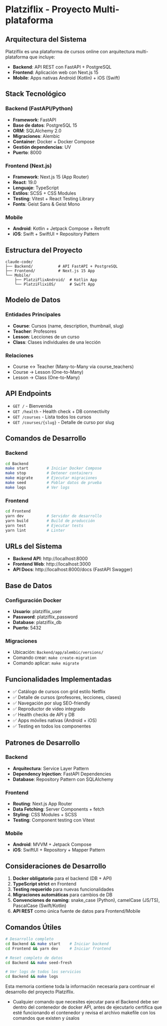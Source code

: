 # Platziflix - Proyecto Multi-plataforma

## Arquitectura del Sistema

Platziflix es una plataforma de cursos online con arquitectura multi-plataforma que incluye:
- **Backend**: API REST con FastAPI + PostgreSQL
- **Frontend**: Aplicación web con Next.js 15
- **Mobile**: Apps nativas Android (Kotlin) + iOS (Swift)

## Stack Tecnológico

### Backend (FastAPI/Python)
- **Framework**: FastAPI
- **Base de datos**: PostgreSQL 15
- **ORM**: SQLAlchemy 2.0
- **Migraciones**: Alembic
- **Container**: Docker + Docker Compose
- **Gestión dependencias**: UV
- **Puerto**: 8000

### Frontend (Next.js)
- **Framework**: Next.js 15 (App Router)
- **React**: 19.0
- **Lenguaje**: TypeScript
- **Estilos**: SCSS + CSS Modules
- **Testing**: Vitest + React Testing Library
- **Fonts**: Geist Sans & Geist Mono

### Mobile
- **Android**: Kotlin + Jetpack Compose + Retrofit
- **iOS**: Swift + SwiftUI + Repository Pattern

## Estructura del Proyecto

```
claude-code/
├── Backend/           # API FastAPI + PostgreSQL
├── Frontend/          # Next.js 15 App
└── Mobile/
    ├── PlatziFlixAndroid/  # Kotlin App
    └── PlatziFlixiOS/      # Swift App
```

## Modelo de Datos

### Entidades Principales
- **Course**: Cursos (name, description, thumbnail, slug)
- **Teacher**: Profesores
- **Lesson**: Lecciones de un curso
- **Class**: Clases individuales de una lección

### Relaciones
- Course ↔ Teacher (Many-to-Many via course_teachers)
- Course → Lesson (One-to-Many)
- Lesson → Class (One-to-Many)

## API Endpoints

- `GET /` - Bienvenida
- `GET /health` - Health check + DB connectivity
- `GET /courses` - Lista todos los cursos
- `GET /courses/{slug}` - Detalle de curso por slug

## Comandos de Desarrollo

### Backend
```bash
cd Backend
make start        # Iniciar Docker Compose
make stop         # Detener containers
make migrate      # Ejecutar migraciones
make seed         # Poblar datos de prueba
make logs         # Ver logs
```

### Frontend
```bash
cd Frontend
yarn dev          # Servidor de desarrollo
yarn build        # Build de producción
yarn test         # Ejecutar tests
yarn lint         # Linter
```

## URLs del Sistema

- **Backend API**: http://localhost:8000
- **Frontend Web**: http://localhost:3000
- **API Docs**: http://localhost:8000/docs (FastAPI Swagger)

## Base de Datos

### Configuración Docker
- **Usuario**: platziflix_user
- **Password**: platziflix_password
- **Database**: platziflix_db
- **Puerto**: 5432

### Migraciones
- Ubicación: `Backend/app/alembic/versions/`
- Comando crear: `make create-migration`
- Comando aplicar: `make migrate`

## Funcionalidades Implementadas

- ✅ Catálogo de cursos con grid estilo Netflix
- ✅ Detalle de cursos (profesores, lecciones, clases)
- ✅ Navegación por slug SEO-friendly
- ✅ Reproductor de video integrado
- ✅ Health checks de API y DB
- ✅ Apps móviles nativas (Android + iOS)
- ✅ Testing en todos los componentes

## Patrones de Desarrollo

### Backend
- **Arquitectura**: Service Layer Pattern
- **Dependency Injection**: FastAPI Dependencies
- **Database**: Repository Pattern con SQLAlchemy

### Frontend
- **Routing**: Next.js App Router
- **Data Fetching**: Server Components + fetch
- **Styling**: CSS Modules + SCSS
- **Testing**: Component testing con Vitest

### Mobile
- **Android**: MVVM + Jetpack Compose
- **iOS**: SwiftUI + Repository + Mapper Pattern

## Consideraciones de Desarrollo

1. **Docker obligatorio** para el backend (DB + API)
2. **TypeScript strict** en Frontend
3. **Testing requerido** para nuevas funcionalidades
4. **Migraciones automáticas** para cambios de DB
5. **Convenciones de naming**: snake_case (Python), camelCase (JS/TS), PascalCase (Swift/Kotlin)
6. **API REST** como única fuente de datos para Frontend/Mobile

## Comandos Útiles

```bash
# Desarrollo completo
cd Backend && make start    # Iniciar backend
cd Frontend && yarn dev     # Iniciar frontend

# Reset completo de datos
cd Backend && make seed-fresh

# Ver logs de todos los servicios
cd Backend && make logs
```

Esta memoria contiene toda la información necesaria para continuar el desarrollo del proyecto Platziflix.
- Cualquier comando que necesites ejecutar para el Backend debe ser dentro del contenedor de docker API, antes de ejecutarlo certifica que esté funcionando el contenedor y revisa el archivo makefile con los comandos que existen y úsalos